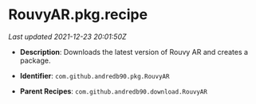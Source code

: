 # RouvyAR.pkg.recipe

_Last updated 2021-12-23 20:01:50Z_

- **Description**: Downloads the latest version of Rouvy AR and creates a package.

- **Identifier**: `com.github.andredb90.pkg.RouvyAR`

- **Parent Recipes**: `com.github.andredb90.download.RouvyAR`
